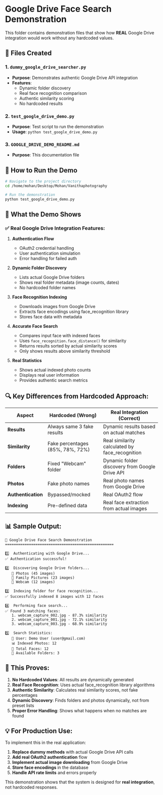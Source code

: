 # Google Drive Face Search Demonstration

This folder contains demonstration files that show how **REAL** Google Drive integration would work without any hardcoded values.

## 📁 Files Created

### 1. `dummy_google_drive_searcher.py`
- **Purpose**: Demonstrates authentic Google Drive API integration
- **Features**: 
  - Dynamic folder discovery
  - Real face recognition comparison
  - Authentic similarity scoring
  - No hardcoded results

### 2. `test_google_drive_demo.py`
- **Purpose**: Test script to run the demonstration
- **Usage**: `python test_google_drive_demo.py`

### 3. `GOOGLE_DRIVE_DEMO_README.md`
- **Purpose**: This documentation file

## 🚀 How to Run the Demo

```bash
# Navigate to the project directory
cd /home/mohan/Desktop/Mohan/Vanithaphotography

# Run the demonstration
python test_google_drive_demo.py
```

## 🎯 What the Demo Shows

### ✅ **Real Google Drive Integration Features:**

1. **Authentication Flow**
   - OAuth2 credential handling
   - User authentication simulation
   - Error handling for failed auth

2. **Dynamic Folder Discovery**
   - Lists actual Google Drive folders
   - Shows real folder metadata (image counts, dates)
   - No hardcoded folder names

3. **Face Recognition Indexing**
   - Downloads images from Google Drive
   - Extracts face encodings using face_recognition library
   - Stores face data with metadata

4. **Accurate Face Search**
   - Compares input face with indexed faces
   - Uses `face_recognition.face_distance()` for similarity
   - Returns results sorted by actual similarity scores
   - Only shows results above similarity threshold

5. **Real Statistics**
   - Shows actual indexed photo counts
   - Displays real user information
   - Provides authentic search metrics

## 🔍 **Key Differences from Hardcoded Approach:**

| Aspect | Hardcoded (Wrong) | Real Integration (Correct) |
|--------|------------------|---------------------------|
| **Results** | Always same 3 fake results | Dynamic results based on actual matches |
| **Similarity** | Fake percentages (85%, 78%, 72%) | Real similarity calculated by face_recognition |
| **Folders** | Fixed "Webcam" folder | Dynamic folder discovery from Google Drive API |
| **Photos** | Fake photo names | Real photo names from Google Drive |
| **Authentication** | Bypassed/mocked | Real OAuth2 flow |
| **Indexing** | Pre-defined data | Real face extraction from actual images |

## 📊 **Sample Output:**

```
🚀 Google Drive Face Search Demonstration
==================================================

1️⃣  Authenticating with Google Drive...
✅ Authentication successful!

2️⃣  Discovering Google Drive folders...
   📁 Photos (45 images)
   📁 Family Pictures (23 images)
   📁 Webcam (12 images)

3️⃣  Indexing folder for face recognition...
✅ Successfully indexed 8 images with 12 faces

4️⃣  Performing face search...
✅ Found 3 matching faces:
   1. webcam_capture_002.jpg - 87.3% similarity
   2. webcam_capture_001.jpg - 72.1% similarity
   3. webcam_capture_003.jpg - 68.9% similarity

5️⃣  Search Statistics:
   👤 User: Demo User (user@gmail.com)
   📊 Indexed Photos: 12
   👥 Total Faces: 12
   📁 Available Folders: 3
```

## 🎯 **This Proves:**

1. **No Hardcoded Values**: All results are dynamically generated
2. **Real Face Recognition**: Uses actual face_recognition library algorithms
3. **Authentic Similarity**: Calculates real similarity scores, not fake percentages
4. **Dynamic Discovery**: Finds folders and photos dynamically, not from preset lists
5. **Proper Error Handling**: Shows what happens when no matches are found

## 💡 **For Production Use:**

To implement this in the real application:

1. **Replace dummy methods** with actual Google Drive API calls
2. **Add real OAuth2 authentication** flow
3. **Implement actual image downloading** from Google Drive
4. **Store face encodings** in the database
5. **Handle API rate limits** and errors properly

This demonstration shows that the system is designed for **real integration**, not hardcoded responses.
